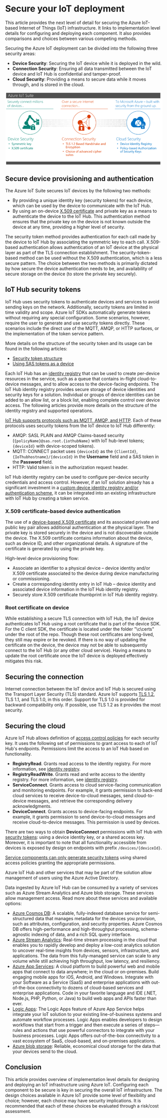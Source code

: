 # Secure your IoT deployment

This article provides the next level of detail for securing the Azure IoT-based Internet of Things (IoT) infrastructure. It links to implementation level details for configuring and deploying each component. It also provides comparisons and choices between various competing methods.

Securing the Azure IoT deployment can be divided into the following three security areas:

* **Device Security**: Securing the IoT device while it is deployed in the wild.
* **Connection Security**: Ensuring all data transmitted between the IoT device and IoT Hub is confidential and tamper-proof.
* **Cloud Security**: Providing a means to secure data while it moves through, and is stored in the cloud.

![Three security areas][img-overview]

## Secure device provisioning and authentication

The Azure IoT Suite secures IoT devices by the following two methods:

* By providing a unique identity key (security tokens) for each device, which can be used by the device to communicate with the IoT Hub.
* By using an on-device [X.509 certificate][lnk-x509] and private key as a means to authenticate the device to the IoT Hub. This authentication method ensures that the private key on the device is not known outside the device at any time, providing a higher level of security.

The security token method provides authentication for each call made by the device to IoT Hub by associating the symmetric key to each call. X.509-based authentication allows authentication of an IoT device at the physical layer as part of the TLS connection establishment. The security-token-based method can be used without the X.509 authentication, which is a less secure pattern. The choice between the two methods is primarily dictated by how secure the device authentication needs to be, and availability of secure storage on the device (to store the private key securely).

## IoT Hub security tokens

IoT Hub uses security tokens to authenticate devices and services to avoid sending keys on the network. Additionally, security tokens are limited in time validity and scope. Azure IoT SDKs automatically generate tokens without requiring any special configuration. Some scenarios, however, require the user to generate and use security tokens directly. These scenarios include the direct use of the MQTT, AMQP, or HTTP surfaces, or the implementation of the token service pattern.

More details on the structure of the security token and its usage can be found in the following articles:

* [Security token structure][lnk-security-tokens]
* [Using SAS tokens as a device][lnk-sas-tokens]

Each IoT Hub has an [identity registry][lnk-identity-registry] that can be used to create per-device resources in the service, such as a queue that contains in-flight cloud-to-device messages, and to allow access to the device-facing endpoints. The IoT Hub identity registry provides secure storage of device identities and security keys for a solution. Individual or groups of device identities can be added to an allow list, or a block list, enabling complete control over device access. The following articles provide more details on the structure of the identity registry and supported operations.

[IoT Hub supports protocols such as MQTT, AMQP, and HTTP][lnk-protocols]. Each of these protocols uses security tokens from the IoT device to IoT Hub differently:

* AMQP: SASL PLAIN and AMQP Claims-based security (`{policyName}@sas.root.{iothubName}` with IoT hub-level tokens; `{deviceId}` with device-scoped tokens).
* MQTT: CONNECT packet uses `{deviceId}` as the `{ClientId}`, `{IoThubhostname}/{deviceId}` in the **Username** field and a SAS token in the **Password** field.
* HTTP: Valid token is in the authorization request header.

IoT Hub identity registry can be used to configure per-device security credentials and access control. However, if an IoT solution already has a significant investment in a [custom device identity registry and/or authentication scheme][lnk-custom-auth], it can be integrated into an existing infrastructure with IoT Hub by creating a token service.

### X.509 certificate-based device authentication

The use of a [device-based X.509 certificate][lnk-use-x509] and its associated private and public key pair allows additional authentication at the physical layer. The private key is stored securely in the device and is not discoverable outside the device. The X.509 certificate contains information about the device, such as device ID, and other organizational details. A signature of the certificate is generated by using the private key.

High-level device provisioning flow:

* Associate an identifier to a physical device – device identity and/or X.509 certificate associated to the device during device manufacturing or commissioning.
* Create a corresponding identity entry in IoT Hub – device identity and associated device information in the IoT Hub identity registry.
* Securely store X.509 certificate thumbprint in IoT Hub identity registry.

### Root certificate on device

While establishing a secure TLS connection with IoT Hub, the IoT device authenticates IoT Hub using a root certificate that is part of the device SDK. For the C client SDK, the certificate is located under the folder "\\c\\certs" under the root of the repo. Though these root certificates are long-lived, they still may expire or be revoked. If there is no way of updating the certificate on the device, the device may not be able to subsequently connect to the IoT Hub (or any other cloud service). Having a means to update the root certificate once the IoT device is deployed effectively mitigates this risk.

## Securing the connection

Internet connection between the IoT device and IoT Hub is secured using the Transport Layer Security (TLS) standard. Azure IoT supports [TLS 1.2][lnk-tls12], TLS 1.1, and TLS 1.0, in this order. Support for TLS 1.0 is provided for backward compatibility only. If possible, use TLS 1.2 as it provides the most security.

## Securing the cloud

Azure IoT Hub allows definition of [access control policies][lnk-protocols] for each security key. It uses the following set of permissions to grant access to each of IoT Hub's endpoints. Permissions limit the access to an IoT Hub based on functionality.

* **RegistryRead**. Grants read access to the identity registry. For more information, see [identity registry][lnk-identity-registry].
* **RegistryReadWrite**. Grants read and write access to the identity registry. For more information, see [identity registry][lnk-identity-registry].
* **ServiceConnect**. Grants access to cloud service-facing communication and monitoring endpoints. For example, it grants permission to back-end cloud services to receive device-to-cloud messages, send cloud-to-device messages, and retrieve the corresponding delivery acknowledgments.
* **DeviceConnect**. Grants access to device-facing endpoints. For example, it grants permission to send device-to-cloud messages and receive cloud-to-device messages. This permission is used by devices.

There are two ways to obtain **DeviceConnect** permissions with IoT Hub with [security tokens][lnk-sas-tokens]: using a device identity key, or a shared access key. Moreover, it is important to note that all functionality accessible from devices is exposed by design on endpoints with prefix `/devices/{deviceId}`.

[Service components can only generate security tokens][lnk-service-tokens] using shared access policies granting the appropriate permissions.

Azure IoT Hub and other services that may be part of the solution allow management of users using the Azure Active Directory.

Data ingested by Azure IoT Hub can be consumed by a variety of services such as Azure Stream Analytics and Azure blob storage. These services allow management access. Read more about these services and available options:

* [Azure Cosmos DB][lnk-cosmosdb]: A scalable, fully-indexed database service for semi-structured data that manages metadata for the devices you provision, such as attributes, configuration, and security properties. Azure Cosmos DB offers high-performance and high-throughput processing, schema-agnostic indexing of data, and a rich SQL query interface.
* [Azure Stream Analytics][lnk-asa]: Real-time stream processing in the cloud that enables you to rapidly develop and deploy a low-cost analytics solution to uncover real-time insights from devices, sensors, infrastructure, and applications. The data from this fully-managed service can scale to any volume while still achieving high throughput, low latency, and resiliency.
* [Azure App Services][lnk-appservices]: A cloud platform to build powerful web and mobile apps that connect to data anywhere; in the cloud or on-premises. Build engaging mobile apps for iOS, Android, and Windows. Integrate with your Software as a Service (SaaS) and enterprise applications with out-of-the-box connectivity to dozens of cloud-based services and enterprise applications. Code in your favorite language and IDE (.NET, Node.js, PHP, Python, or Java) to build web apps and APIs faster than ever.
* [Logic Apps][lnk-logicapps]: The Logic Apps feature of Azure App Service helps integrate your IoT solution to your existing line-of-business systems and automate workflow processes. Logic Apps enables developers to design workflows that start from a trigger and then execute a series of steps—rules and actions that use powerful connectors to integrate with your business processes. Logic Apps offers out-of-the-box connectivity to a vast ecosystem of SaaS, cloud-based, and on-premises applications.
* [Azure blob storage][lnk-blob]: Reliable, economical cloud storage for the data that your devices send to the cloud.

## Conclusion

This article provides overview of implementation level details for designing and deploying an IoT infrastructure using Azure IoT. Configuring each component to be secure is key in securing the overall IoT infrastructure. The design choices available in Azure IoT provide some level of flexibility and choice; however, each choice may have security implications. It is recommended that each of these choices be evaluated through a risk/cost assessment.

[img-overview]: media/iot-secure-your-deployment/overview.png

[lnk-security-tokens]: ../articles/iot-hub/iot-hub-devguide-security.md#security-token-structure
[lnk-sas-tokens]: ../articles/iot-hub/iot-hub-devguide-security.md#use-sas-tokens-in-a-device-app
[lnk-identity-registry]: ../articles/iot-hub/iot-hub-devguide-identity-registry.md
[lnk-protocols]: ../articles/iot-hub/iot-hub-devguide-security.md
[lnk-custom-auth]: ../articles/iot-hub/iot-hub-devguide-security.md#custom-device-authentication
[lnk-x509]: http://www.itu.int/rec/T-REC-X.509-201210-I/en
[lnk-use-x509]: ../articles/iot-hub/iot-hub-devguide-security.md
[lnk-tls12]: https://tools.ietf.org/html/rfc5246
[lnk-service-tokens]: ../articles/iot-hub/iot-hub-devguide-security.md#use-security-tokens-from-service-components
[lnk-cosmosdb]: https://azure.microsoft.com/services/cosmos-db/
[lnk-asa]: https://azure.microsoft.com/services/stream-analytics/
[lnk-appservices]: https://azure.microsoft.com/services/app-service/
[lnk-logicapps]: https://azure.microsoft.com/services/app-service/logic/
[lnk-blob]: https://azure.microsoft.com/services/storage/
